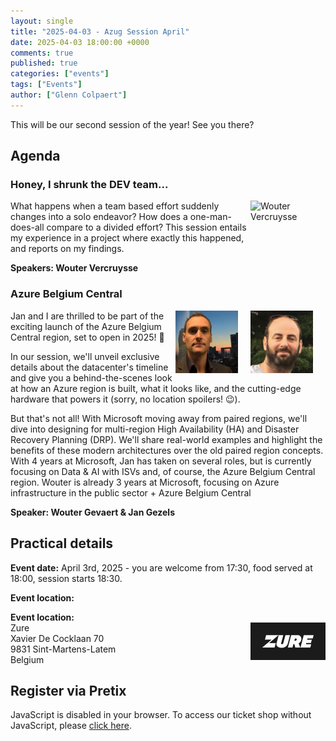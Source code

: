 ```yaml
---
layout: single
title: "2025-04-03 - Azug Session April"
date: 2025-04-03 18:00:00 +0000
comments: true
published: true
categories: ["events"]
tags: ["Events"]
author: ["Glenn Colpaert"]
---
```


This will be our second session of the year! See you there?

## Agenda

### Honey, I shrunk the DEV team...

<img src="/assets/media/speakers/wouter-vercruysse.png" alt="Wouter Vercruysse" align="right" height="100" width="100" style="margin-right: 20px;">
What happens when a team based effort suddenly changes into a solo endeavor? How does a one-man-does-all compare to a divided effort? This session entails my experience in a project where exactly this happened, and reports on my findings.

**Speakers: Wouter Vercruysse**

### Azure Belgium Central

<img src="/assets/media/speakers/wouter-gevaert.jpg" alt="Wouter Gevaert" align="right" height="100" width="100" style="margin-right: 20px;">
<img src="/assets/media/speakers/jan-gezels.jpg" alt="Wouter Gevaert" align="right" height="100" width="100" style="margin-right: 20px;">

Jan and I are thrilled to be part of the exciting launch of the Azure Belgium Central region, set to open in 2025! 🎉

In our session, we'll unveil exclusive details about the datacenter's timeline and give you a behind-the-scenes look at how an Azure region is built, what it looks like, and the cutting-edge hardware that powers it (sorry, no location spoilers! 😉).

But that's not all! With Microsoft moving away from paired regions, we'll dive into designing for multi-region High Availability (HA) and Disaster Recovery Planning (DRP). We'll share real-world examples and highlight the benefits of these modern architectures over the old paired region concepts.
With 4 years at Microsoft, Jan has taken on several roles, but is currently focusing on Data & AI with ISVs and, of course, the Azure Belgium Central region.
Wouter is already 3 years at Microsoft, focusing on Azure infrastructure in the public sector + Azure Belgium Central

**Speaker:  Wouter Gevaert & Jan Gezels**


## Practical details

**Event date:** April 3rd, 2025 - you are welcome from 17:30, food served at 18:00, session starts 18:30.

**Event location:**<br />

**Event location:**<br />
<img width="120" height="60" align="right" alt="Zure" src="/assets/media/sponsors/logo-zure.png">Zure<br/>
Xavier De Cocklaan 70<br/>
9831 Sint-Martens-Latem<br/>
Belgium

## Register via Pretix

<link rel="stylesheet" type="text/css" href="https://pretix.eu/azug/20250403/widget/v1.css">
<script type="text/javascript" src="https://pretix.eu/widget/v1.en.js" async></script>
<pretix-widget event="https://pretix.eu/azug/20250403/" single-item-select="button"></pretix-widget>
<noscript>
   <div class="pretix-widget">
        <div class="pretix-widget-info-message">
            JavaScript is disabled in your browser. To access our ticket shop without JavaScript, please <a target="_blank" rel="noopener" href="https://pretix.eu/azug/20250403/">click here</a>.
        </div>
    </div>
</noscript>

